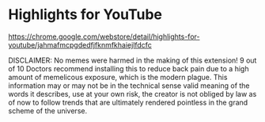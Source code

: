 # Highlights for YouTube

https://chrome.google.com/webstore/detail/highlights-for-youtube/jahmafmcpgdedfjfknmfkhaiejlfdcfc

DISCLAIMER: No memes were harmed in the making of this extension! 9 out of 10 Doctors recommend installing this to reduce back pain due to a high amount of memelicous exposure, which is the modern plague. This information may or may not be in the technical sense valid meaning of the words it describes, use at your own risk, the creator is not obliged by law as of now to follow trends that are ultimately rendered pointless in the grand scheme of the universe.
